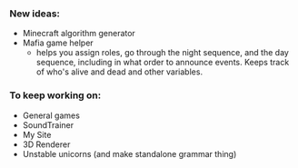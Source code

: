 ### New ideas:
* Minecraft algorithm generator
* Mafia game helper
  * helps you assign roles, go through the night sequence, and the day sequence, including in what order to announce events. Keeps track of who's alive and dead and other variables.

### To keep working on:
* General games
* SoundTrainer
* My Site
* 3D Renderer
* Unstable unicorns (and make standalone grammar thing)
